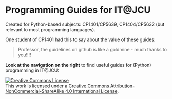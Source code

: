 # Programming Guides for IT@JCU

Created for Python-based subjects: CP1401/CP5639, CP1404/CP5632 (but relevant to most programming languages).

One student of CP1401 had this to say about the value of these guides:

> Professor, the guidelines on github is like a goldmine - much thanks to you!!!!

**Look at the navigation on the right** to find useful guides for (Python) programming in IT@JCU:

<a rel="license" href="http://creativecommons.org/licenses/by-nc-sa/4.0/"><img alt="Creative Commons License" style="border-width:0" src="https://i.creativecommons.org/l/by-nc-sa/4.0/88x31.png" /></a><br />This work is licensed under a <a rel="license" href="http://creativecommons.org/licenses/by-nc-sa/4.0/">Creative Commons Attribution-NonCommercial-ShareAlike 4.0 International License</a>.
